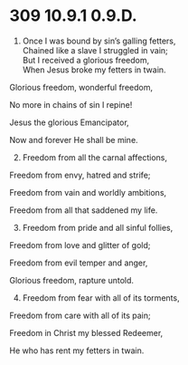 # 309 10.9.1 0.9.D.

1.  Once I was bound by sin’s galling fetters,\
Chained like a slave I struggled in vain;\
But I received a glorious freedom,\
When Jesus broke my fetters in twain.

Glorious freedom, wonderful freedom,

No more in chains of sin I repine!

Jesus the glorious Emancipator,

Now and forever He shall be mine.

2.  Freedom from all the carnal affections,

Freedom from envy, hatred and strife;

Freedom from vain and worldly ambitions,

Freedom from all that saddened my life.

3.  Freedom from pride and all sinful follies,

Freedom from love and glitter of gold;

Freedom from evil temper and anger,

Glorious freedom, rapture untold.

4.  Freedom from fear with all of its torments,

Freedom from care with all of its pain;

Freedom in Christ my blessed Redeemer,

He who has rent my fetters in twain.

